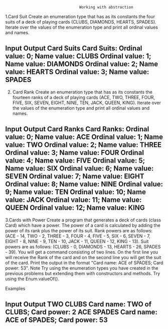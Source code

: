                                      Working with abstraction
1.Card Suit
Create an enumeration type that has as its constants the four suits of a deck of playing cards 
(CLUBS, DIAMONDS, HEARTS, SPADES). Iterate over the values of the enumeration type and print all ordinal values and names. 

Input	Output
Card Suits	Card Suits:
Ordinal value: 0; Name value: CLUBS
Ordinal value: 1; Name value: DIAMONDS
Ordinal value: 2; Name value: HEARTS
Ordinal value: 3; Name value: SPADES
-------------------------------------------------------------------------------------------------
2.	Card Rank 
Create an enumeration type that has as its constants the fourteen ranks of a deck of playing cards 
(ACE, TWO, THREE, FOUR, FIVE, SIX, SEVEN, EIGHT, NINE, TEN, JACK, QUEEN, KING).
 Iterate over the values of the enumeration type and print all ordinal values and names. 

 Input	Output
Card Ranks	Card Ranks:
Ordinal value: 0; Name value: ACE
Ordinal value: 1; Name value: TWO
Ordinal value: 2; Name value: THREE
Ordinal value: 3; Name value: FOUR
Ordinal value: 4; Name value: FIVE
Ordinal value: 5; Name value: SIX
Ordinal value: 6; Name value: SEVEN
Ordinal value: 7; Name value: EIGHT
Ordinal value: 8; Name value: NINE
Ordinal value: 9; Name value: TEN
Ordinal value: 10; Name value: JACK
Ordinal value: 11; Name value: QUEEN
Ordinal value: 12; Name value: KING
-------------------------------------------------------------------------------------------------
3.Cards with Power
Create a program that generates a deck of cards (class Card) which have a power.
 The power of a card is calculated by adding the power of its rank plus the power of its suit. 
 Rank powers are as follows: (ACE - 14, TWO - 2, THREE - 3, FOUR - 4, FIVE - 5, SIX - 6, SEVEN - 7, EIGHT - 8, 
 NINE - 9, TEN - 10, JACK - 11, QUEEN - 12, KING - 13).
Suit powers are as follows: (CLUBS - 0, DIAMONDS - 13, HEARTS - 26, SPADES - 39).
You will get a command consisting of two lines. On the first line you will receive the Rank of the card and on the second 
line you will get the suit of the card. 
Print the output in the format "Card name: ACE of SPADES; Card power: 53".
Note
Try using the enumeration types you have created in the previous problems but extending them with constructors and methods.
 Try using the Enum.valueOf().

Examples

Input	Output
TWO
CLUBS	Card name: TWO of CLUBS; Card power: 2
ACE
SPADES	Card name: ACE of SPADES; Card power: 53
-------------------------------------------------------------------------------------------------